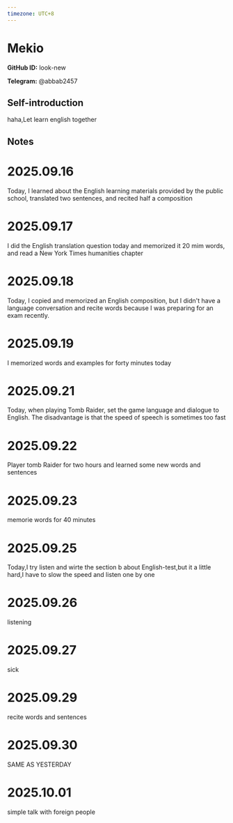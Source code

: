 ```yaml
---
timezone: UTC+8
---
```


# Mekio

**GitHub ID:** look-new

**Telegram:** @abbab2457

## Self-introduction

haha,Let learn english together

## Notes
<!-- Content_START -->
# 2025.09.16
<!-- DAILY_CHECKIN_2025-09-16_START -->
Today, I learned about the English learning materials provided by the public school, translated two sentences, and recited half a composition
<!-- DAILY_CHECKIN_2025-09-16_END -->


# 2025.09.17
<!-- DAILY_CHECKIN_2025-09-17_START -->
I did the English translation question today and memorized it 20 mim words, and read a New York Times humanities chapter
<!-- DAILY_CHECKIN_2025-09-17_END -->


# 2025.09.18
<!-- DAILY_CHECKIN_2025-09-18_START -->
Today, I copied and memorized an English composition, but I didn't have a language conversation and recite words because I was preparing for an exam recently.
<!-- DAILY_CHECKIN_2025-09-18_END -->


# 2025.09.19
<!-- DAILY_CHECKIN_2025-09-19_START -->
I memorized words and examples for forty minutes today
<!-- DAILY_CHECKIN_2025-09-19_END -->


# 2025.09.21
<!-- DAILY_CHECKIN_2025-09-21_START -->
Today, when playing Tomb Raider, set the game language and dialogue to English. The disadvantage is that the speed of speech is sometimes too fast
<!-- DAILY_CHECKIN_2025-09-21_END -->


# 2025.09.22
<!-- DAILY_CHECKIN_2025-09-22_START -->
Player tomb Raider for two hours and learned some new words and sentences
<!-- DAILY_CHECKIN_2025-09-22_END -->


# 2025.09.23
<!-- DAILY_CHECKIN_2025-09-23_START -->
memorie words for 40 minutes
<!-- DAILY_CHECKIN_2025-09-23_END -->


# 2025.09.25
<!-- DAILY_CHECKIN_2025-09-25_START -->
Today,I try listen and wirte the section b about English-test,but it a little hard,I have to slow the speed and listen one by one
<!-- DAILY_CHECKIN_2025-09-25_END -->


# 2025.09.26
<!-- DAILY_CHECKIN_2025-09-26_START -->
listening
<!-- DAILY_CHECKIN_2025-09-26_END -->


# 2025.09.27
<!-- DAILY_CHECKIN_2025-09-27_START -->
sick
<!-- DAILY_CHECKIN_2025-09-27_END -->


# 2025.09.29
<!-- DAILY_CHECKIN_2025-09-29_START -->
recite words and sentences
<!-- DAILY_CHECKIN_2025-09-29_END -->


# 2025.09.30
<!-- DAILY_CHECKIN_2025-09-30_START -->
SAME AS YESTERDAY
<!-- DAILY_CHECKIN_2025-09-30_END -->


# 2025.10.01
<!-- DAILY_CHECKIN_2025-10-01_START -->
simple talk with foreign people
<!-- DAILY_CHECKIN_2025-10-01_END -->
<!-- Content_END -->
